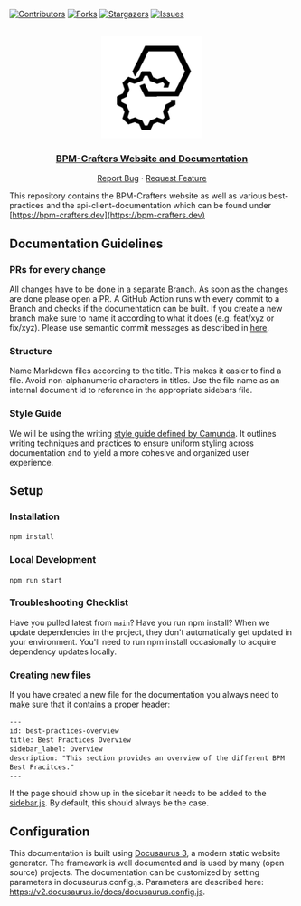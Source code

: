 <div id="top"></div>

<!-- PROJECT SHIELDS -->
[![Contributors][contributors-shield]][contributors-url]
[![Forks][forks-shield]][forks-url]
[![Stargazers][stars-shield]][stars-url]
[![Issues][issues-shield]][issues-url]
<!-- END OF PROJECT SHIELDS -->

<!-- PROJECT LOGO -->
<br />
<div align="center">
    <a href="#">
        <img src="static/img/logo.png" alt="Logo" height="180">
    </a>
    <h3><a href="https://bpm-crafters.dev">BPM-Crafters Website and Documentation </a></h3>
    <p>
        <a href="https://github.com/bpm-crafters/website/issues">Report Bug</a>
        ·
        <a href="https://github.com/bpm-crafters/website/pulls">Request Feature</a>
    </p>
</div>

This repository contains the BPM-Crafters website as well as various best-practices and the api-client-documentation which can be found under [https://bpm-crafters.dev](https://bpm-crafters.dev)

## Documentation Guidelines
### PRs for every change
All changes have to be done in a separate Branch. As soon as the changes are done please open a PR. A GitHub Action runs 
with every commit to a Branch and checks if the documentation can be built. If you create a new branch make sure to name it according 
to what it does (e.g. feat/xyz or fix/xyz). Please use semantic commit messages as described in [here](https://gist.github.com/joshbuchea/6f47e86d2510bce28f8e7f42ae84c716).

### Structure
Name Markdown files according to the title. This makes it easier to find a file.
Avoid non-alphanumeric characters in titles. Use the file name as an internal document id to reference in the appropriate sidebars file.

### Style Guide 
We will be using the writing [style guide defined by Camunda](https://github.com/camunda/camunda-platform-docs/blob/main/howtos/technical-writing-styleguide.md).
It outlines writing techniques and practices to ensure uniform styling across documentation and to yield a more cohesive and organized user experience.

## Setup
### Installation 
`npm install`

### Local Development 
`npm run start`

### Troubleshooting Checklist
Have you pulled latest from `main`?
Have you run npm install? When we update dependencies in the project, they don't automatically get updated in your environment.
You'll need to run npm install occasionally to acquire dependency updates locally.

### Creating new files 
If you have created a new file for the documentation you always need to make sure that it contains a proper header: 
```
---
id: best-practices-overview
title: Best Practices Overview
sidebar_label: Overview
description: "This section provides an overview of the different BPM Best Pracitces."
---
```
If the page should show up in the sidebar it needs to be added to the [sidebar.js](./sidebars.js). By default, this should always be the case. 

## Configuration
This documentation is built using [Docusaurus 3](https://docusaurus.io), a modern static website generator.
The framework is well documented and is used by many (open source) projects.
The documentation can be customized by setting parameters in docusaurus.config.js. Parameters are described here: https://v2.docusaurus.io/docs/docusaurus.config.js.


<!-- MARKDOWN LINKS & IMAGES -->
<!-- https://www.markdownguide.org/basic-syntax/#reference-style-links -->
[contributors-shield]: https://img.shields.io/github/contributors/bpm-crafters/website.svg?style=for-the-badge
[contributors-url]: https://github.com/bpm-crafters/website/graphs/contributors

[forks-shield]: https://img.shields.io/github/forks/bpm-crafters/website.svg?style=for-the-badge
[forks-url]: https://github.com/bpm-crafters/website/network/members

[stars-shield]: https://img.shields.io/github/stars/bpm-crafters/website.svg?style=for-the-badge
[stars-url]: https://github.com/bpm-crafters/website/stargazers

[issues-shield]: https://img.shields.io/github/issues/bpm-crafters/website.svg?style=for-the-badge
[issues-url]: https://github.com/bpm-crafters/website/issues
